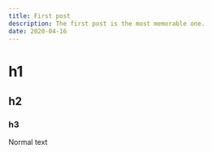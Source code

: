 ```yaml
---
title: First post
description: The first post is the most memorable one.
date: 2020-04-16
---
```


# h1
## h2
### h3

Normal text